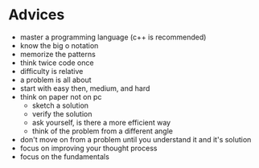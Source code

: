 # Advices

- master a programming language (c++ is recommended)
- know the big o notation
- memorize the patterns
- think twice code once
- difficulty is relative
- a problem is all about
- start with easy then, medium, and hard
- think on paper not on pc
  - sketch a solution
  - verify the solution
  - ask yourself, is there a more efficient way
  - think of the problem from a different angle
- don't move on from a problem until you understand it and it's solution
- focus on improving your thought process
- focus on the fundamentals
